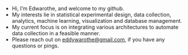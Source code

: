-  Hi, I’m Edwarothe, and welcome to my github. 
-  My interests lie in statistical experimental design, data collection, analytics, machine learning, visualization and database management.
-  My current focus is on integrating various architectures to automate data collection in a feasible manner.
-  Please reach out on eddywarothe@gmail.com, if you have any questions or pings.
